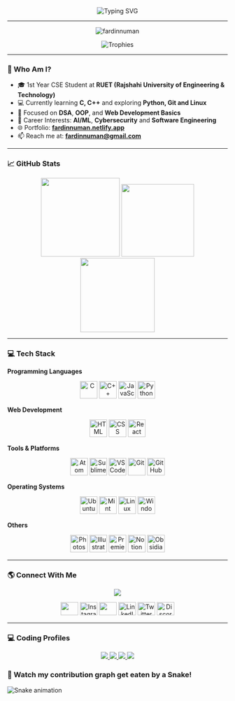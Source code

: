 <div align="center">
  <img
    src="https://readme-typing-svg.demolab.com?font=Fira+Code&weight=700&size=29&duration=2000&pause=1000&color=0e75b6&center=true&vCenter=true&width=435&lines=Hii%20%3E.%3C%20I%20am%20Fardin%20Numan;CSE%20Student%20at%20RUET;Passionate%20Coder;Problem%20Solver"
    alt="Typing SVG" />
</div>

---

<p align="center">
  <img src="https://komarev.com/ghpvc/?username=fardinnuman&label=Profile%20views&color=0e75b6&style=flat"
    alt="fardinnuman" />
</p>

<p align="center">
  <img src="https://github-profile-trophy.vercel.app/?username=fardinnuman&theme=algolia&row=1&margin-w=15" alt="Trophies">
</p>

---

### 🧠 Who Am I?

- 🎓 1st Year CSE Student at **RUET (Rajshahi University of Engineering & Technology)**
- 💻 Currently learning **C, C++** and exploring **Python, Git and Linux**
- 🌱 Focused on **DSA**, **OOP**, and **Web Development Basics**
- 🎯 Career Interests: **AI/ML**, **Cybersecurity** and **Software Engineering**
- 🌐 Portfolio: [**fardinnuman.netlify.app**](https://fardinnuman.netlify.app)
- 📫 Reach me at: **fardinnuman@gmail.com**

---

### 📈 GitHub Stats

<div align="center"> <img height="180em"
    src="https://github-readme-stats.vercel.app/api?username=fardinnuman&show_icons=true&theme=radical&hide_border=true&bg_color=0D1120&title_color=5D3FD3&icon_color=5D3FD3" />
  <img height="166em"
    src="https://github-readme-stats.vercel.app/api/top-langs/?username=fardinnuman&layout=compact&theme=radical&hide_border=true&bg_color=0D1120&title_color=5D3FD3" />
  <img height="170em"
    src="https://github-readme-streak-stats.herokuapp.com/?user=fardinnuman&theme=radical&hide_border=true&background=0D1117&stroke=5D3FD3" />
</div>

---

### 💻 Tech Stack

**Programming Languages**

<div align="center">
  <img src="https://skillicons.dev/icons?i=c" height="40" alt="C" />
  <img src="https://skillicons.dev/icons?i=cpp" height="40" alt="C++" />
  <img src="https://skillicons.dev/icons?i=js" height="40" alt="JavaScript" />
  <img src="https://skillicons.dev/icons?i=py" height="40" alt="Python" />

</div>

**Web Development**

<div align="center">
  <img src="https://skillicons.dev/icons?i=html" height="40" alt="HTML" />
  <img src="https://skillicons.dev/icons?i=css" height="40" alt="CSS" />
  <img src="https://skillicons.dev/icons?i=react" height="40" alt="React" />
</div>

**Tools & Platforms**

<div align="center">
  <img src="https://skillicons.dev/icons?i=atom" height="40" alt="Atom" />
  <img src="https://skillicons.dev/icons?i=sublime" height="40" alt="Sublime" />
  <img src="https://skillicons.dev/icons?i=vscode" height="40" alt="VS Code" />
  <img src="https://skillicons.dev/icons?i=git" height="40" alt="Git" />
  <img src="https://skillicons.dev/icons?i=github" height="40" alt="GitHub" />
</div>

**Operating Systems**

<div align="center">

  <img src="https://skillicons.dev/icons?i=ubuntu" height="40" alt="Ubuntu" />
  <img src="https://skillicons.dev/icons?i=mint" height="40" alt="Mint" />
  <img src="https://skillicons.dev/icons?i=linux" height="40" alt="Linux" />
  <img src="https://skillicons.dev/icons?i=windows" height="40" alt="Windows" />

</div>

**Others**

<div align="center">

  <img src="https://skillicons.dev/icons?i=ps" height="40" alt="Photoshop" />
  <img src="https://skillicons.dev/icons?i=ai" height="40" alt="Illustrator" />
   <img src="https://skillicons.dev/icons?i=pr" height="40" alt="Premiere Pro" />
  <img src="https://skillicons.dev/icons?i=notion" height="40" alt="Notion" />
  <img src="https://skillicons.dev/icons?i=obsidian" height="40" alt="Obsidian" />




</div>

---

### 🌎 Connect With Me

<p align="center"> <a href="https://instagram.com/fardinnuman" target="blank"><img
      src="https://img.shields.io/twitter/follow/fardinnuman?logo=twitter&style=for-the-badge" /></a> </p>
<p align="center">
<a href="https://facebook.com/fardinnuman.r" target="blank"><img
      src="https://raw.githubusercontent.com/rahuldkjain/github-profile-readme-generator/master/src/images/icons/Social/facebook.svg"
      height="30" width="40" /></a>
<a href="https://instagram.com/fardinnuman" target="blank"><img src="https://skillicons.dev/icons?i=instagram" height="30" width="40" alt="Instagram" /></a> <a href="https://wa.me/8801406369675" target="blank"><img
      src="https://raw.githubusercontent.com/rahuldkjain/github-profile-readme-generator/master/src/images/icons/Social/whatsapp.svg"
      height="30" width="40" /></a>
      <a href="https://linkedin.com/in/fardinnuman" target="blank"><img src="https://skillicons.dev/icons?i=linkedin" height="30" width="40" alt="LinkedIn" /></a>
     <a href="https://twitter.com/fardinnuman" target="blank"><img src="https://skillicons.dev/icons?i=twitter" height="30" width="40" alt="Twitter" /></a>
     </a>
     <a href="https://discord.com/fardinnuman" target="blank"><img src="https://skillicons.dev/icons?i=discord" height="30" width="40" alt="Discord" /></a>



---

### 💻 Coding Profiles
<div align="center">
<a href="https://codeforces.com/profile/fardinnuman" target="_blank"> <img
      src="https://img.shields.io/badge/Codeforces-445f9d?style=for-the-badge&logo=Codeforces&logoColor=white" /> </a>
<a
    href="https://www.hackerrank.com/fardinnuman" target="_blank"> <img
      src="https://img.shields.io/badge/-Hackerrank-2EC866?style=for-the-badge&logo=HackerRank&logoColor=white" /> </a>
      <a href="https://www.leetcode.com/fardinnuman" target="_blank"> <img
      src="https://img.shields.io/badge/-LeetCode-FFA116?style=for-the-badge&logo=LeetCode&logoColor=black" /> </a>
      <a href="https://www.codechef.com/users/fardinnuman" target="_blank"> <img
      src="https://img.shields.io/badge/CodeChef-%23964B00.svg?style=for-the-badge&logo=CodeChef&logoColor=white" />
  </a>
</div>

### 🐍 Watch my contribution graph get eaten by a Snake!

<img src="https://github.com/fardinnuman/raw/output/snake.svg" alt="Snake animation" />


